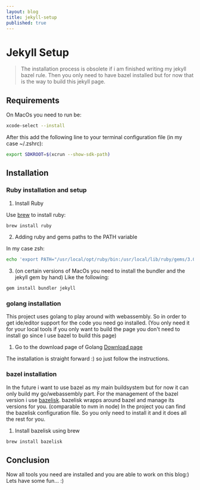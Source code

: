 ```yaml
---
layout: blog
title: jekyll-setup
published: true
---
```


# Jekyll Setup

> The installation process is obsolete if i am finished writing my jekyll bazel rule. Then you only need to have bazel installed but for now that is the way to build this jekyll page.

## Requirements

On MacOs you need to run be:
```bash
xcode-select --install
```

After this add the following line to your terminal configuration file (in my case ~/.zshrc):
```bash
export SDKROOT=$(xcrun --show-sdk-path)
```

## Installation

### Ruby installation and setup
1. Install Ruby

Use [brew](https://brew.sh) to install ruby:
```bash
brew install ruby
```
2. Adding ruby and gems paths to the PATH variable

In my case zsh:
```bash
echo 'export PATH="/usr/local/opt/ruby/bin:/usr/local/lib/ruby/gems/3.0.0/bin:$PATH"' >> ~/.zshrc
```

3. (on certain versions of MacOs you need to install the bundler and the jekyll gem by hand)
Like the following:

```bash
gem install bundler jekyll
```

### golang installation

This project uses golang to play around with webassembly. So in order to get ide/editor support for the code you need go installed.
(You only need it for your local tools if you only want to build the page you don't need to install go since I use bazel to build this page)

1. Go to the download page of Golang
[Download page](https://go.dev/doc/install)

The installation is straight forward :) so just follow the instructions.


### bazel installation

In the future i want to use bazel as my main buildsystem but for now it can only build my go/webassembly part.
For the management of the bazel version i use [bazelisk](https://www.url.com).
bazelisk wrapps around bazel and manage its versions for you. (comparable to nvm in node)
In the project you can find the bazelisk configuration file. So you only need to install it and it does all the rest for you.

1. Install bazelisk using brew
```bash
brew install bazelisk
```

## Conclusion

Now all tools you need are installed and you are able to work on this blog:) Lets have some fun... :)

